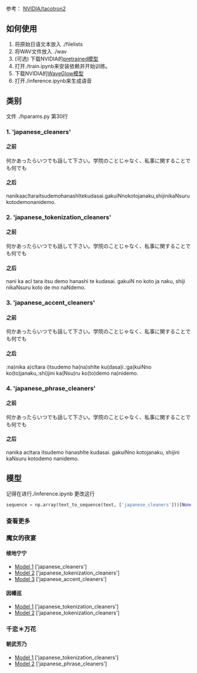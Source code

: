 参考： [NVIDIA/tacotron2](https://github.com/NVIDIA/tacotron2)

## 如何使用
1. 将原始日语文本放入 ./filelists
2. 将WAV文件放入 ./wav
3. (可选) 下载NVIDIA的[pretrained模型](https://drive.google.com/file/d/1c5ZTuT7J08wLUoVZ2KkUs_VdZuJ86ZqA/view?usp=sharing)
4. 打开./train.ipynb来安装依赖并开始训练。
5. 下载NVIDIA的[WaveGlow模型](https://drive.google.com/open?id=1rpK8CzAAirq9sWZhe9nlfvxMF1dRgFbF)
6. 打开./inference.ipynb来生成语音

## 类别

文件 ./hparams.py 第30行
### 1. 'japanese_cleaners'

#### 之前

何かあったらいつでも話して下さい。学院のことじゃなく、私事に関することでも何でも
#### 之后
nanikaacltaraitsudemohanashItekudasai.gakuiNnokotojanaku,shijinikaNsurukotodemonanidemo.
### 2. 'japanese_tokenization_cleaners'
#### 之前
何かあったらいつでも話して下さい。学院のことじゃなく、私事に関することでも何でも
#### 之后
nani ka acl tara itsu demo hanashi te kudasai. gakuiN no koto ja naku, shiji nikaNsuru koto de mo naNdemo.
### 3. 'japanese_accent_cleaners'
#### 之前
何かあったらいつでも話して下さい。学院のことじゃなく、私事に関することでも何でも
#### 之后
:na)nika a)cltara i)tsudemo ha(na)shIte ku(dasa)i.:ga(kuiNno ko(to)janaku,:shi)jini ka(Nsu)ru ko(to)demo na)nidemo.
### 4. 'japanese_phrase_cleaners'
#### 之前
何かあったらいつでも話して下さい。学院のことじゃなく、私事に関することでも何でも
#### 之后
nanika acltara itsudemo hanashIte kudasai. gakuiNno kotojanaku, shijini kaNsuru kotodemo nanidemo.

## 模型

记得在进行./inference.ipynb 更改这行
```python
sequence = np.array(text_to_sequence(text, ['japanese_cleaners']))[None, :]
```
### 查看更多
### 魔女的夜宴

#### 绫地宁宁

* [Model 1](https://sjtueducn-my.sharepoint.com/:u:/g/personal/cjang_cjengh_sjtu_edu_cn/ESltqOvyK3ZPsLMQwpv5FH0BoX8slLVsz3eUKwHHKkg9ww?e=vc5fdd) ['japanese_cleaners']
* [Model 2](https://sjtueducn-my.sharepoint.com/:u:/g/personal/cjang_cjengh_sjtu_edu_cn/ETNLDYH_ZRpMmNR0VGALhNQB5-LiJOqTaWQz8tXtbvCV-g?e=7nf2Ec) ['japanese_tokenization_cleaners']
* [Model 3](https://sjtueducn-my.sharepoint.com/:u:/g/personal/cjang_cjengh_sjtu_edu_cn/Eb0WROtOsYBInTmQQZHf36IBSXmyVd4JiCF7OnQjOZkjGg?e=qbbsv4) ['japanese_accent_cleaners']

#### 因幡巡

* [Model 1](https://sjtueducn-my.sharepoint.com/:u:/g/personal/cjang_cjengh_sjtu_edu_cn/Ed29Owd-E1NKstl_EFGZFVABe-F-a65jSAefeW_uEQuWxw?e=J628nT) ['japanese_tokenization_cleaners']
* [Model 2](https://sjtueducn-my.sharepoint.com/:u:/g/personal/cjang_cjengh_sjtu_edu_cn/ER8C2tiu4-RPi_MtQ3TCuTkBVRvO1MgJOPAKpAUD4ZLiow?e=ktT81t) ['japanese_tokenization_cleaners']

### 千恋＊万花

#### 朝武芳乃

* [Model 1](https://sjtueducn-my.sharepoint.com/:u:/g/personal/cjang_cjengh_sjtu_edu_cn/EdfFetSH3tpMr7nkiqAKzwEBXjuCRICcvgUortEvE4pdjw?e=UyvkyI) ['japanese_tokenization_cleaners']
* [Model 2](https://sjtueducn-my.sharepoint.com/:u:/g/personal/cjang_cjengh_sjtu_edu_cn/EeE4h5teC5xKms1VRnaNiW8BuqslFeR8VW7bCk7SWh2r8w?e=qADqbu) ['japanese_phrase_cleaners']
